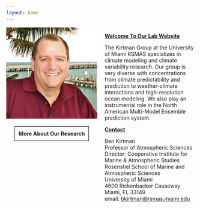 ```yaml
---
layout: home
---
```


<div style="display: flex;">
  <div style="flex: 1; display: flex; flex-direction: column; align-items: center; padding-right: 20px;">
    <img src="/assets/images/kirtman_pic.jpg" alt="Dr. Benjamin Kirtman" class="large-image" style="width: 100%; height: auto;">
    <div style="margin-top: 20px; padding: 10px; border: 1px solid #000; text-align: center;">
      <a href="/research.markdown" style="text-decoration: none; font-weight: bold;">More About Our Research</a>
    </div>
  </div>
  <div style="flex: 1;">
    <p style="font-weight: bold; text-decoration: underline;">Welcome To Our Lab Website</p>
    <p>
      The Kirtman Group at the University of Miami RSMAS specializes in climate modeling and climate variability research. Our group is very diverse with concentrations from climate predictability and prediction to weather-climate interactions and high-resolution ocean modeling. We also play an instrumental role in the North American Multi-Model Ensemble prediction system.
    </p>
    <p style="font-weight: bold; text-decoration: underline;">Contact</p>
    <p>
      Ben Kirtman<br>
      Professor of Atmospheric Sciences<br>
      Director: Cooperative Institute for Marine & Atmospheric Studies<br>
      Rosenstiel School of Marine and Atmospheric Sciences<br>
      University of Miami<br>
      4600 Rickenbacker Causeway<br>
      Miami, FL 33149<br>
      email: <a href="mailto:bkirtman@rsmas.miami.edu">bkirtman@rsmas.miami.edu</a>
    </p>
  </div>
</div>
